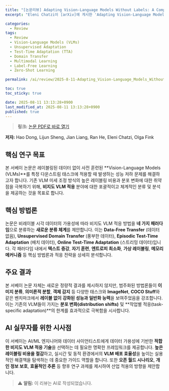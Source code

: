 ```yaml
---
title: "[논문리뷰] Adapting Vision-Language Models Without Labels: A Comprehensive Survey"
excerpt: "Eleni Chatzi이 [arXiv]에 게시한 'Adapting Vision-Language Models Without Labels: A Comprehensive Survey' 논문에 대한 자세한 리뷰입니다."

categories:
  - Review
tags:
  - Review
  - Vision-Language Models (VLMs)
  - Unsupervised Adaptation
  - Test-Time Adaptation (TTA)
  - Domain Transfer
  - Multimodal Learning
  - Label-Free Learning
  - Zero-Shot Learning

permalink: /ai/review/2025-8-11-Adapting_Vision-Language_Models_Without_Labels_A_Comprehensive_Survey/

toc: true
toc_sticky: true

date: 2025-08-11 13:13:28+0900
last_modified_at: 2025-08-11 13:13:28+0900
published: true
---
```

> **링크:** [논문 PDF로 바로 열기](https://arxiv.org/abs/2508.05547)

**저자:** Hao Dong, Lijun Sheng, Jian Liang, Ran He, Eleni Chatzi, Olga Fink



## 핵심 연구 목표
본 서베이 논문은 레이블링된 데이터 없이 사전 훈련된 **Vision-Language Models (VLMs)**를 특정 다운스트림 태스크에 적용할 때 발생하는 성능 저하 문제를 해결하고자 합니다. 기존 VLM 미세 조정 방식의 높은 레이블링 비용과 분포 변화에 대한 취약점을 극복하기 위해, **비지도 VLM 적응** 분야에 대한 포괄적이고 체계적인 분류 및 분석을 제공하는 것을 목표로 합니다.

## 핵심 방법론
논문은 비레이블 시각 데이터의 가용성에 따라 비지도 VLM 적응 방법을 **네 가지 패러다임**으로 분류하는 **새로운 분류 체계**를 제안합니다. 이는 **Data-Free Transfer** (데이터 없음), **Unsupervised Domain Transfer** (풍부한 데이터), **Episodic Test-Time Adaptation** (배치 데이터), **Online Test-Time Adaptation** (스트리밍 데이터)입니다. 각 패러다임 내에서 **텍스트 증강**, **자기 훈련**, **엔트로피 최소화**, **가상 레이블링**, **메모리 메커니즘** 등 핵심 방법론과 적응 전략을 상세히 분석합니다.

## 주요 결과
본 서베이 논문 자체는 새로운 정량적 결과를 제시하지 않지만, 범주화된 방법론들이 **이미지 분류**, **의미론적 분할**, **객체 감지** 등 다양한 태스크와 **ImageNet**, **COCO Stuff**와 같은 벤치마크에서 **레이블 없이** **강화된 성능과 일반화 능력**을 보여주었음을 강조합니다. 이는 기존의 VLM들이 가지는 **분포 변화(distribution shifts)** 및 **작업별 적응(task-specific adaptation)**의 한계를 효과적으로 극복함을 시사합니다.

## AI 실무자를 위한 시사점
이 서베이는 AI/ML 엔지니어와 데이터 사이언티스트에게 데이터 가용성에 기반한 **적합한 비지도 VLM 적응 기술**을 선택하는 데 필요한 명확한 프레임워크를 제공합니다. **높은 레이블링 비용을 절감**하고, 실시간 및 동적 환경에서의 **VLM 배포 효율성**을 높이는 실용적인 해결책을 탐색하는 데 중요한 가이드 역할을 합니다. 또한 **오픈 월드 시나리오**, **개인 정보 보호**, **효율적인 추론** 등 향후 연구 과제를 제시하여 산업 적용의 방향을 제안합니다.

> ⚠️ **알림:** 이 리뷰는 AI로 작성되었습니다.